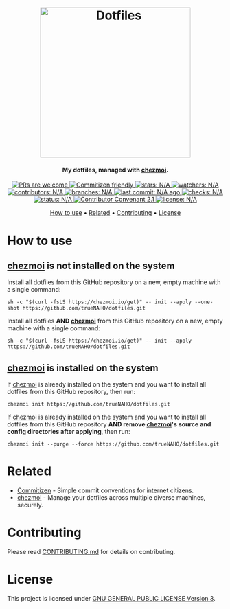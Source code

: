 <h1 align="center">
  <a href="https://github.com/jglovier/dotfiles-logo">
    <img
        src="https://raw.githubusercontent.com/jglovier/dotfiles-logo/main/dotfiles-logo.svg"
        alt="Dotfiles"
        width="350"
    >
    </a>
</h1>

<h4 align="center">
  My dotfiles, managed with
      <a href="https://chezmoi.io/" target="_blank">chezmoi</a>.
</h4>

<p align="center">
  <a href="docs/CONTRIBUTING.md">
    <img
        src="https://badgen.net/badge/PRs/welcome"
        alt="PRs are welcome"
    >
  </a>

  <a href="http://commitizen.github.io/cz-cli/">
    <img
        src="https://badgen.net/badge/Commitizen/friendly"
        alt="Commitizen friendly"
    >
  </a>

  <a href="https://badgen.net/github/stars/trueNAHO/dotfiles?cache=0">
    <img
        src="https://badgen.net/github/stars/trueNAHO/dotfiles?cache=0"
        alt="stars: N/A"
    >
  </a>

  <a href="https://badgen.net/github/watchers/trueNAHO/dotfiles?cache=0">
    <img
        src="https://badgen.net/github/watchers/trueNAHO/dotfiles?cache=0"
        alt="watchers: N/A"
    >
  </a>

  <a href="https://badgen.net/github/contributors/trueNAHO/dotfiles?cache=0">
    <img
        src="https://badgen.net/github/contributors/trueNAHO/dotfiles?cache=0"
        alt="contributors: N/A"
    >
  </a>

  <a href="https://badgen.net/github/branches/trueNAHO/dotfiles?cache=0">
    <img
        src="https://badgen.net/github/branches/trueNAHO/dotfiles?cache=0"
        alt="branches: N/A"
    >
  </a>

  <a href="https://badgen.net/github/last-commit/trueNAHO/dotfiles/master?cache=0">
    <img
        src="https://badgen.net/github/last-commit/trueNAHO/dotfiles/master?cache=0"
        alt="last commit: N/A ago"
    >
  </a>

  <a href="https://badgen.net/github/checks/trueNAHO/dotfiles?cache=0">
    <img
        src="https://badgen.net/github/checks/trueNAHO/dotfiles?cache=0"
        alt="checks: N/A"
    >
  </a>

  <a href="https://badgen.net/github/status/trueNAHO/dotfiles?cache=0">
    <img
        src="https://badgen.net/github/status/trueNAHO/dotfiles?cache=0"
        alt="status: N/A"
    >
  </a>

  <a href="docs/CODE_OF_CONDUCT.md">
    <img
        src="https://badgen.net/badge/Contributor%20Convenant/2.1"
        alt="Contributor Convenant 2.1"
    >
  </a>

  <a href="LICENSE">
    <img
        src="https://badgen.net/github/license/trueNAHO/dotfiles"
        alt="license: N/A"
    >
  </a>
</p>

<p align="center">
  <a href="#how-to-use">How to use</a> •
  <a href="#related">Related</a> •
  <a href="#contrbuting">Contributing</a> •
  <a href="#license">License</a>
</p>

# How to use

## [chezmoi](https://chezmoi.io/) is not installed on the system

Install all dotfiles from this GitHub repository on a new, empty machine with a
single command:

    sh -c "$(curl -fsLS https://chezmoi.io/get)" -- init --apply --one-shot https://github.com/trueNAHO/dotfiles.git

Install all dotfiles **AND [chezmoi](https://chezmoi.io/)** from this GitHub
repository on a new, empty machine with a single command:

    sh -c "$(curl -fsLS https://chezmoi.io/get)" -- init --apply https://github.com/trueNAHO/dotfiles.git

## [chezmoi](https://chezmoi.io/) is installed on the system

If [chezmoi](https://chezmoi.io/) is already installed on the system and you
want to install all dotfiles from this GitHub repository, then run:

    chezmoi init https://github.com/trueNAHO/dotfiles.git

If [chezmoi](https://chezmoi.io/) is already installed on the system and you
want to install all dotfiles from this GitHub repository **AND remove
[chezmoi](https://chezmoi.io/)'s source and config directories after
applying**, then run:

    chezmoi init --purge --force https://github.com/trueNAHO/dotfiles.git

# Related

- [Commitizen](http://commitizen.github.io/cz-cli/) - Simple commit conventions
  for internet citizens.
- [chezmoi](https://chezmoi.io/) - Manage your dotfiles across multiple diverse
  machines, securely.

# Contributing

Please read [CONTRIBUTING.md](docs/CONTRIBUTING.md) for details on contributing.

# License

This project is licensed under [GNU GENERAL PUBLIC LICENSE Version 3](LICENSE).

